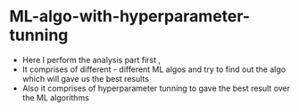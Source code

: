 # ML-algo-with-hyperparameter-tunning
- Here I perform the analysis part first ,
- It comprises of different - different ML algos and try to find out the algo which will gave us the best results
- Also it comprises of hyperparameter tunning to gave the best result over the ML algorithms
